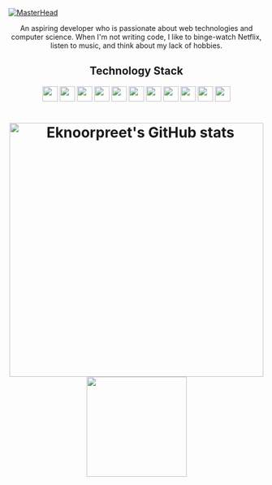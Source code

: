 [![MasterHead](https://res.cloudinary.com/drkvr9wta/image/upload/v1649465147/landing-test-2_b9g6r5.jpg)](https://github.com/eknoorpreet/eknoorpreet)

<p align="center">An aspiring developer who is passionate about web technologies and computer science. When I'm not writing code, I like to binge-watch Netflix, listen to music, and think about my lack of hobbies.</p>

<h2 align="center">Technology Stack</h2>

<p align="center">
  <img src="https://img.shields.io/badge/-HTML5-E34F26?style=for-the-badge&logo=html5&logoColor=white" height="30" />
  <img src="https://img.shields.io/badge/-CSS3-1572B6?style=for-the-badge&logo=css3" height="30" />
  <img src="https://img.shields.io/badge/-JavaScript-6D7781?style=for-the-badge&logo=javascript" height="30" />
  <img src="https://img.shields.io/badge/-React-6D7781?style=for-the-badge&logo=react" height="30"/>
  <img src="https://img.shields.io/badge/-Nodejs-6D7781?style=for-the-badge&logo=Node.js" height="30" />
  <img src="https://img.shields.io/badge/-MongoDB-6D7781?style=for-the-badge&logo=mongodb" height="30" />
  <img src="https://img.shields.io/badge/-postgresql-black?style=for-the-badge&logo=postgresql" height="30" />
  <img src="https://img.shields.io/badge/-Netlify-6D7781?style=for-the-badge&logo=netlify" height="30" />
  <img src="https://img.shields.io/badge/-Heroku-430098?style=for-the-badge&logo=heroku" height="30" />
  <img src="https://img.shields.io/badge/-Git-6D7781?style=for-the-badge&logo=git" height="30" />
  <img src="https://img.shields.io/badge/-GitHub-6D7781?style=for-the-badge&logo=github" height="30" />
</p>

<h1 align="center">
  <img src="https://github-readme-stats.vercel.app/api?username=eknoorpreet&show_icons=true&include_all_commits=true&count_private=true&theme=jolly&layout=compact" alt="Eknoorpreet's GitHub stats" width="500">
  <img src="https://github-readme-stats.vercel.app/api/top-langs/?username=eknoorpreet&hide=procfile&theme=jolly" height="197">
</h1>


<!--
**eknoorpreet/eknoorpreet** is a ✨ _special_ ✨ repository because its `README.md` (this file) appears on your GitHub profile.

Here are some ideas to get you started:

- 🔭 I’m currently working on ...
- 🌱 I’m currently learning ...
- 👯 I’m looking to collaborate on ...
- 🤔 I’m looking for help with ...
- 💬 Ask me about ...
- 📫 How to reach me: ...
- 😄 Pronouns: ...
- ⚡ Fun fact: ...
-->
